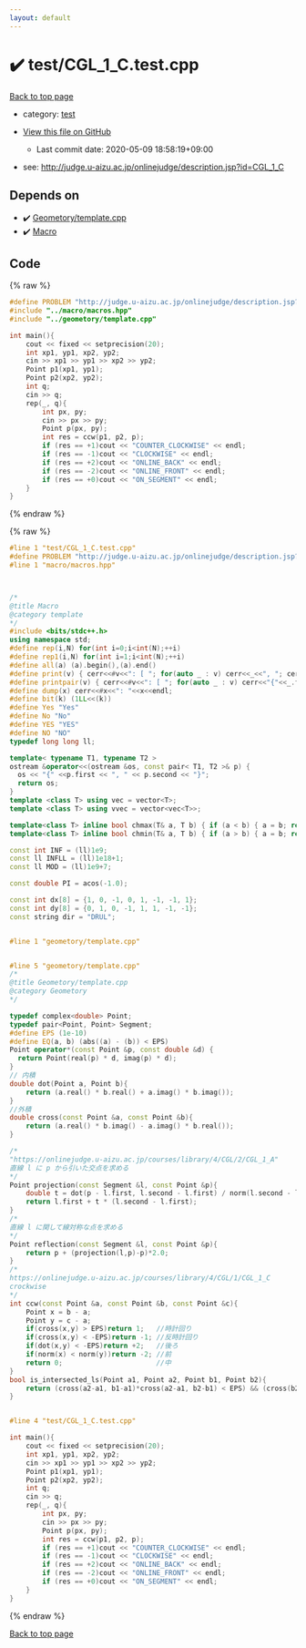 ```yaml
---
layout: default
---
```


<!-- mathjax config similar to math.stackexchange -->
<script type="text/javascript" async
  src="https://cdnjs.cloudflare.com/ajax/libs/mathjax/2.7.5/MathJax.js?config=TeX-MML-AM_CHTML">
</script>
<script type="text/x-mathjax-config">
  MathJax.Hub.Config({
    TeX: { equationNumbers: { autoNumber: "AMS" }},
    tex2jax: {
      inlineMath: [ ['$','$'] ],
      processEscapes: true
    },
    "HTML-CSS": { matchFontHeight: false },
    displayAlign: "left",
    displayIndent: "2em"
  });
</script>

<script type="text/javascript" src="https://cdnjs.cloudflare.com/ajax/libs/jquery/3.4.1/jquery.min.js"></script>
<script src="https://cdn.jsdelivr.net/npm/jquery-balloon-js@1.1.2/jquery.balloon.min.js" integrity="sha256-ZEYs9VrgAeNuPvs15E39OsyOJaIkXEEt10fzxJ20+2I=" crossorigin="anonymous"></script>
<script type="text/javascript" src="../../assets/js/copy-button.js"></script>
<link rel="stylesheet" href="../../assets/css/copy-button.css" />


# :heavy_check_mark: test/CGL_1_C.test.cpp

<a href="../../index.html">Back to top page</a>

* category: <a href="../../index.html#098f6bcd4621d373cade4e832627b4f6">test</a>
* <a href="{{ site.github.repository_url }}/blob/master/test/CGL_1_C.test.cpp">View this file on GitHub</a>
    - Last commit date: 2020-05-09 18:58:19+09:00


* see: <a href="http://judge.u-aizu.ac.jp/onlinejudge/description.jsp?id=CGL_1_C">http://judge.u-aizu.ac.jp/onlinejudge/description.jsp?id=CGL_1_C</a>


## Depends on

* :heavy_check_mark: <a href="../../library/geometory/template.cpp.html">Geometory/template.cpp</a>
* :heavy_check_mark: <a href="../../library/macro/macros.hpp.html">Macro</a>


## Code

<a id="unbundled"></a>
{% raw %}
```cpp
#define PROBLEM "http://judge.u-aizu.ac.jp/onlinejudge/description.jsp?id=CGL_1_C"
#include "../macro/macros.hpp"
#include "../geometory/template.cpp"

int main(){
    cout << fixed << setprecision(20);
    int xp1, yp1, xp2, yp2;
    cin >> xp1 >> yp1 >> xp2 >> yp2;
    Point p1(xp1, yp1);
    Point p2(xp2, yp2);
    int q;
    cin >> q;
    rep(_, q){
        int px, py;
        cin >> px >> py;
        Point p(px, py);
        int res = ccw(p1, p2, p);
        if (res == +1)cout << "COUNTER_CLOCKWISE" << endl;
        if (res == -1)cout << "CLOCKWISE" << endl;
        if (res == +2)cout << "ONLINE_BACK" << endl;
        if (res == -2)cout << "ONLINE_FRONT" << endl;
        if (res == +0)cout << "ON_SEGMENT" << endl;
    }
}
```
{% endraw %}

<a id="bundled"></a>
{% raw %}
```cpp
#line 1 "test/CGL_1_C.test.cpp"
#define PROBLEM "http://judge.u-aizu.ac.jp/onlinejudge/description.jsp?id=CGL_1_C"
#line 1 "macro/macros.hpp"



/*
@title Macro
@category template
*/
#include <bits/stdc++.h>
using namespace std;
#define rep(i,N) for(int i=0;i<int(N);++i)
#define rep1(i,N) for(int i=1;i<int(N);++i)
#define all(a) (a).begin(),(a).end()
#define print(v) { cerr<<#v<<": [ "; for(auto _ : v) cerr<<_<<", "; cerr<<"]"<<endl; }
#define printpair(v) { cerr<<#v<<": [ "; for(auto _ : v) cerr<<"{"<<_.first<<","<<_.second<<"}"<<", "; cerr<<"]"<<endl; }
#define dump(x) cerr<<#x<<": "<<x<<endl;
#define bit(k) (1LL<<(k))
#define Yes "Yes"
#define No "No"
#define YES "YES"
#define NO "NO"
typedef long long ll;

template< typename T1, typename T2 >
ostream &operator<<(ostream &os, const pair< T1, T2 >& p) {
  os << "{" <<p.first << ", " << p.second << "}";
  return os;
}
template <class T> using vec = vector<T>;
template <class T> using vvec = vector<vec<T>>;

template<class T> inline bool chmax(T& a, T b) { if (a < b) { a = b; return true; } return false; }
template<class T> inline bool chmin(T& a, T b) { if (a > b) { a = b; return true; } return false; }

const int INF = (ll)1e9;
const ll INFLL = (ll)1e18+1;
const ll MOD = (ll)1e9+7;

const double PI = acos(-1.0);

const int dx[8] = {1, 0, -1, 0, 1, -1, -1, 1};
const int dy[8] = {0, 1, 0, -1, 1, 1, -1, -1};
const string dir = "DRUL";


#line 1 "geometory/template.cpp"


#line 5 "geometory/template.cpp"
/*
@title Geometory/template.cpp
@category Geometory
*/

typedef complex<double> Point;
typedef pair<Point, Point> Segment;
#define EPS (1e-10)
#define EQ(a, b) (abs((a) - (b)) < EPS)
Point operator*(const Point &p, const double &d) {
  return Point(real(p) * d, imag(p) * d);
}
// 内積
double dot(Point a, Point b){
    return (a.real() * b.real() + a.imag() * b.imag());
}
//外積
double cross(const Point &a, const Point &b){
    return (a.real() * b.imag() - a.imag() * b.real());
}

/*
"https://onlinejudge.u-aizu.ac.jp/courses/library/4/CGL/2/CGL_1_A"
直線 l に p から引いた交点を求める
*/
Point projection(const Segment &l, const Point &p){
    double t = dot(p - l.first, l.second - l.first) / norm(l.second - l.first);
    return l.first + t * (l.second - l.first);
}
/*
直線 l に関して線対称な点を求める
*/
Point reflection(const Segment &l, const Point &p){
    return p + (projection(l,p)-p)*2.0;
}
/*
https://onlinejudge.u-aizu.ac.jp/courses/library/4/CGL/1/CGL_1_C
crockwise
*/
int ccw(const Point &a, const Point &b, const Point &c){
    Point x = b - a;
    Point y = c - a;
    if(cross(x,y) > EPS)return 1;   //時計回り
    if(cross(x,y) < -EPS)return -1; //反時計回り
    if(dot(x,y) < -EPS)return +2;   //後ろ
    if(norm(x) < norm(y))return -2; //前
    return 0;                       //中
}
bool is_intersected_ls(Point a1, Point a2, Point b1, Point b2){
    return (cross(a2-a1, b1-a1)*cross(a2-a1, b2-b1) < EPS) && (cross(b2-b1, a1-b1)*cross(b2-b1, a2-b1) < EPS);
}


#line 4 "test/CGL_1_C.test.cpp"

int main(){
    cout << fixed << setprecision(20);
    int xp1, yp1, xp2, yp2;
    cin >> xp1 >> yp1 >> xp2 >> yp2;
    Point p1(xp1, yp1);
    Point p2(xp2, yp2);
    int q;
    cin >> q;
    rep(_, q){
        int px, py;
        cin >> px >> py;
        Point p(px, py);
        int res = ccw(p1, p2, p);
        if (res == +1)cout << "COUNTER_CLOCKWISE" << endl;
        if (res == -1)cout << "CLOCKWISE" << endl;
        if (res == +2)cout << "ONLINE_BACK" << endl;
        if (res == -2)cout << "ONLINE_FRONT" << endl;
        if (res == +0)cout << "ON_SEGMENT" << endl;
    }
}

```
{% endraw %}

<a href="../../index.html">Back to top page</a>


